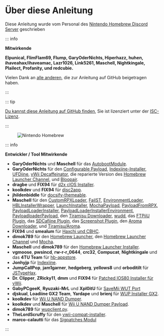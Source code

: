 # Über diese Anleitung

Diese Anleitung wurde vom Personal des [Nintendo Homebrew Discord Server](https://discord.gg/C29hYvh) geschrieben

::: info

**Mitwirkende**

**Elpunical, FlimFlam69, Flump, GaryOderNichts, Hiperhazz, huhen, ihaveahax/ihaveamac, Lazr1026, Link5261, Maschell, Nightkingale, Plailect, Profanity, und redcubie.**

Vielen Dank an [alle anderen](https://github.com/hacks-guide/Guide-WiiU/graphs/contributors), die zur Anleitung auf GitHub beigetragen haben.

:::

::: tip

[Du kannst diese Anleitung auf GitHub finden](https://github.com/hacks-guide/Guide-WiiU), Sie ist lizenziert unter der [ISC-Lizenz](https://github.com/hacks-guide/Guide-WiiU/blob/master/LICENSE.md).

:::

<figure class="thumbnails">
    <img src="/assets/img/nh.jpg" alt="Nintendo Homebrew" title="Nintendo Homebrew">
</figure>

::: info

**Entwickler / Tool Mitwirkende**

- **GaryOderNichts** und **Maschell** für das [AutobootModule](https://github.com/wiiu-env/AutobootModule).
- **GaryOderNichts** für den [Configurable Payload](https://github.com/GaryOderNichts/configurable-payload), [Indexiine-Installer](https://github.com/GaryOderNichts/indexiine-installer), [UFDiine](https://github.com/GaryOderNichts/UFDiine), [vWii Decaffeinator](https://github.com/GaryOderNichts/vWii-Decaffeinator), die reparierte Version des [Homebrew Launcher Channel](https://github.com/GaryOderNichts/homebrew_launcher/), und [Bloopair](https://github.com/GaryOderNichts/Bloopair).
- **dragbe** und **FIX94** für <u>d2x cIOS Installer</u>.
- **koolkdev** und **FIX94** für [disc2app](https://github.com/koolkdev/disc2app).
- **jhildenbiddle** für [docsify-themeable](https://github.com/jhildenbiddle/docsify-themeable).
- **Maschell** für den [CustomRPXLoader](https://github.com/wiiu-env/CustomRPXLoader), [FailST](https://maschell.github.io/homebrew/2020/12/02/failst.html), [EnvironmentLoader](https://github.com/wiiu-env/EnvironmentLoader), [HBLInstallerWrapper](https://github.com/wiiu-env/HBLInstallerWrapper), [LaunchInstaller](https://github.com/wiiu-env/LaunchInstaller), [MochaPayload](https://github.com/wiiu-env/MochaPayload), [PayloadFromRPX](https://github.com/wiiu-env/PayloadFromRPX), [PayloadLoaderInstaller](https://github.com/wiiu-env/PayloadLoaderInstaller), [PayloadLoaderInstallerEnvironment](https://github.com/wiiu-env/PayloadLoaderInstallerEnvironment), [PayloadloaderPayload](https://github.com/wiiu-env/PayloadloaderPayload), den [Tiramisu Downloader](https://tiramisu.foryour.cafe/), [wudd](https://github.com/wiiu-env/wudd), das [FTPiiU Plugin](https://github.com/wiiu-env/ftpiiu_plugin/), das [SDCafiine Plugin](https://github.com/wiiu-env/sdcafiine_plugin/), das [Screenshot Plugin](https://github.com/wiiu-env/ScreenshotWUPS/), den [Aroma Downloader](https://aroma.foryour.cafe), und <u>Tiramisu/Aroma</u>.
- **FIX94** und **smealum** für [Haxchi und CBHC](https://github.com/FIX94/haxchi).
- **dimok789** für den [Homebrew Launcher](https://github.com/dimok789/homebrew_launcher), den [Homebrew Launcher Channel](https://github.com/dimok789/homebrew_launcher) und [Mocha](https://github.com/dimok789/mocha).
- **Maschell** und **dimok789** für den [Homebrew Launcher Installer](https://github.com/wiiu-env/homebrew_launcher_installer).
- **vgmoose**, **pwsincd**, **rw-r-r_0644**, **crc32**, **Compucat**, **Nightkingale** und das **4TU Team** für [hb-appstore](https://github.com/vgmoose/hb-appstore).
- **Jonhyjp** für [Indexiine](https://gbatemp.net/threads/indexiine-load-cfw-during-boot-and-offline-without-a-vc-ds-title.553681/).
- **JumpCallPop**, **jam1garner**, **hedgeberg**, **yellows8** und **orboditilt** für [JSTypeHax](https://github.com/wiiu-env/JsTypeHax).
- **Dr. Clipper**, **ZRicky11**, **dmm** und **FIX94** für <u>Patched IOS80 Installer für vWii</u>.
- **GabyPCgeeK**, **Ryuzaki-MrL** und **Xpl0itU** für [SaveMii WUT Port](https://github.com/Xpl0itU/savemii)
- **djskual**, **Loadiine GX2 Team**, **Yardape** und **brienj** für [WUP Installer GX2](https://sourceforge.net/projects/wup-installer-gx2/).
- **koolkdev** für [Wii U NAND Dumper](https://github.com/koolkdev/wiiu-nanddumper).
- **koolkdev** und **Maschell** für [Wii U NAND Dumper Payload](https://github.com/wiiu-env/wiiu-nanddumper-payload).
- **dimok789** für [wupclient.py](https://github.com/dimok789/mocha/blob/master/ios_mcp/wupclient.py).
- **TheLordScruffy** für den [vwii-compat-installer](https://github.com/TheLordScruffy/vwii-compat-installer).
- **marco-calautti** für das [Sigpatches Modul](https://github.com/marco-calautti/SigpatchesModuleWiiU)

:::
